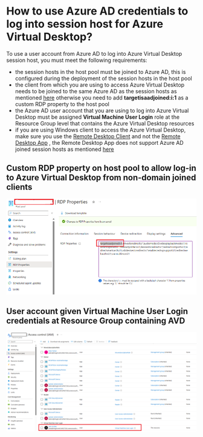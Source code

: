 # How to use Azure AD credentials to log into session host for Azure Virtual Desktop?

To use a user account from Azure AD to log into Azure Virtual Desktop session host, you must meet the following requirements:
 - the session hosts in the host pool must be joined to Azure AD, this is configured during the deployment of the session hosts in the host pool
 - the client from which you are using to access Azure Virtual Desktop needs to be joined to the same Azure AD as the session hosts as mentioned [here](https://learn.microsoft.com/en-gb/azure/virtual-desktop/azure-ad-joined-session-hosts#connect-using-the-windows-desktop-client) otherwise you need to add **targetisaadjoined:i:1** as a custom RDP property to the host pool
 - the Azure AD user account that you are using to log into Azure Virtual Desktop must be assigned **Virtual Machine User Login** role at the Resource Group level that contains the Azure Virtual Desktop resources
 - if you are using Windows client to access the Azure Virtual Desktop, make sure you use the [Remote Desktop Client](https://learn.microsoft.com/en-gb/azure/virtual-desktop/users/connect-windows?tabs=subscribe) and not the [Remote Desktop App](https://learn.microsoft.com/en-gb/azure/virtual-desktop/users/connect-microsoft-store) , the Remote Desktop App does not support Azure AD joined session hosts as mentioned [here](https://learn.microsoft.com/en-gb/azure/virtual-desktop/azure-ad-joined-session-hosts#known-limitations)

## Custom RDP property on host pool to allow log-in to Azure Virtual Desktop from non-domain joined clients
![avdcustomrdpl](https://github.com/chianw/chianw/raw/main/avdhostpoolrdpproperties.png)

## User account given **Virtual Machine User Login** credentials at Resource Group containing AVD
![advvirtualmachinelogin](https://github.com/chianw/chianw/raw/main/advvirtualmachinelogin.png)
